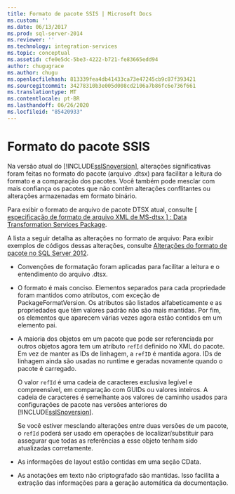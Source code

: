 ```yaml
---
title: Formato de pacote SSIS | Microsoft Docs
ms.custom: ''
ms.date: 06/13/2017
ms.prod: sql-server-2014
ms.reviewer: ''
ms.technology: integration-services
ms.topic: conceptual
ms.assetid: cfe0e5dc-5be3-4222-b721-fe83665edd94
author: chugugrace
ms.author: chugu
ms.openlocfilehash: 813339fea4db41433ca73e47245cb9c87f393421
ms.sourcegitcommit: 34278310b3e005d008cd2106a7b86fc6e736f661
ms.translationtype: MT
ms.contentlocale: pt-BR
ms.lasthandoff: 06/26/2020
ms.locfileid: "85420933"
---
```

# <a name="ssis-package-format"></a>Formato do pacote SSIS
  Na versão atual do [!INCLUDE[ssISnoversion](../includes/ssisnoversion-md.md)], alterações significativas foram feitas no formato do pacote (arquivo .dtsx) para facilitar a leitura do formato e a comparação dos pacotes. Você também pode mesclar com mais confiança os pacotes que não contêm alterações conflitantes ou alterações armazenadas em formato binário.  
  
 Para exibir o formato de arquivo de pacote DTSX atual, consulte [ \[ especificação de formato de arquivo XML de MS-dtsx \] : Data Transformation Services Package](https://go.microsoft.com/fwlink/?LinkId=233251).  
  
 A lista a seguir detalha as alterações no formato de arquivo: Para exibir exemplos de códigos dessas alterações, consulte [Alterações do formato de pacote no SQL Server 2012](https://go.microsoft.com/fwlink/?LinkId=233255).  
  
-   Convenções de formatação foram aplicadas para facilitar a leitura e o entendimento do arquivo .dtsx.  
  
-   O formato é mais conciso. Elementos separados para cada propriedade foram mantidos como atributos, com exceção de PackageFormatVersion. Os atributos são listados alfabeticamente e as propriedades que têm valores padrão não são mais mantidas. Por fim, os elementos que aparecem várias vezes agora estão contidos em um elemento pai.  
  
-   A maioria dos objetos em um pacote que pode ser referenciada por outros objetos agora tem um atributo `refId` definido no XML do pacote. Em vez de manter as IDs de linhagem, a `refID` é mantida agora. IDs de linhagem ainda são usadas no runtime e geradas novamente quando o pacote é carregado.  
  
     O valor `refId` é uma cadeia de caracteres exclusiva legível e compreensível, em comparação com GUIDs ou valores inteiros. A cadeia de caracteres é semelhante aos valores de caminho usados para configurações de pacote nas versões anteriores do [!INCLUDE[ssISnoversion](../includes/ssisnoversion-md.md)].  
  
     Se você estiver mesclando alterações entre duas versões de um pacote, o `refId` poderá ser usado em operações de localizar/substituir para assegurar que todas as referências a esse objeto tenham sido atualizadas corretamente.  
  
-   As informações de layout estão contidas em uma seção CData.  
  
-   As anotações em texto não criptografado são mantidas. Isso facilita a extração das informações para a geração automática da documentação.  
  
  
